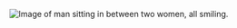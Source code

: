 ![Image of man sitting in between two women, all smiling.](/images/04/mania_01.jpg 'Photo of Maria (Mania) Schwartzman Kouts, Alexander Kouts and Basia Schwartzman, c. 1940s, Courtesy Gideon Kouts. ')